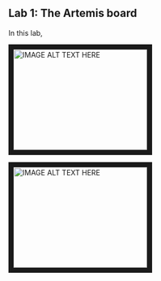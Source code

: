 <!-- layout: page
title: "lab1"
permalink: https://matthewy12.github.io/fastrobots/Labs/lab1 -->

## Lab 1: The Artemis board

In this lab,

<a href="http://www.youtube.com/watch?feature=player_embedded&v=Y4GiyqtYUvXo
" target="_blank"><img src="http://img.youtube.com/vi/4GiyqtYUvXo/0.jpg" 
alt="IMAGE ALT TEXT HERE" width="264" height="198" border="10" /></a>

<a href="http://www.youtube.com/watch?feature=player_embedded&v=dCXyDWD15iI
" target="_blank"><img src="http://img.youtube.com/vi/dCXyDWD15iI/0.jpg" 
alt="IMAGE ALT TEXT HERE" width="264" height="198" border="10" /></a>

<!-- https://youtu.be/4GiyqtYUvXo
https://youtu.be/dCXyDWD15iI 
-->

